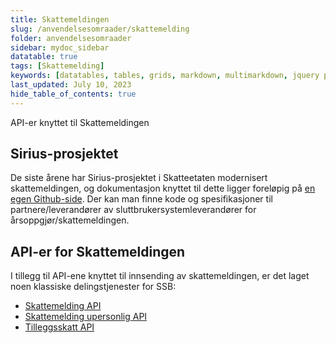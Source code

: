 ```yaml
---
title: Skattemeldingen
slug: /anvendelsesomraader/skattemelding
folder: anvendelsesomraader
sidebar: mydoc_sidebar
datatable: true
tags: [Skattemelding]
keywords: [datatables, tables, grids, markdown, multimarkdown, jquery plugins]
last_updated: July 10, 2023
hide_table_of_contents: true
---
```

<summary>API-er knyttet til Skattemeldingen</summary>

## Sirius-prosjektet
De siste årene har Sirius-prosjektet i Skatteetaten modernisert skattemeldingen, og dokumentasjon knyttet til dette ligger foreløpig på [en egen Github-side](https://github.com/Skatteetaten/skattemeldingen).
Der kan man finne kode og spesifikasjoner til partnere/leverandører av sluttbrukersystemleverandører for årsoppgjør/skattemeldingen.

## API-er for Skattemeldingen
I tillegg til API-ene knyttet til innsending av skattemeldingen, er det laget noen klassiske delingstjenester for SSB:
* [Skattemelding API](../api/skattemelding.md)
* [Skattemelding upersonlig API](../api/skattemeldingupersonlig.md)
* [Tilleggsskatt API](../api/tilleggsskatt.md)
